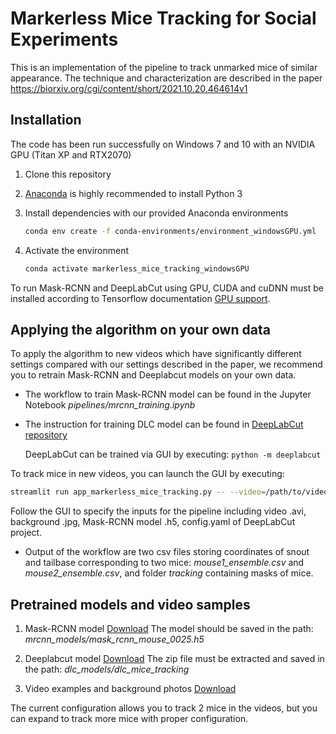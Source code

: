 # Markerless Mice Tracking for Social Experiments

This is an implementation of the pipeline to track unmarked mice of similar appearance. The technique and characterization are described in the paper https://biorxiv.org/cgi/content/short/2021.10.20.464614v1

## Installation
The code has been run successfully on Windows 7 and 10 with an NVIDIA GPU (Titan XP and RTX2070)
1. Clone this repository
2. [Anaconda](https://www.anaconda.com/distribution/) is highly recommended to install Python 3
3. Install dependencies with our provided Anaconda environments
   ```bash
   conda env create -f conda-environments/environment_windowsGPU.yml
   ```

4. Activate the environment 

   ```bash
   conda activate markerless_mice_tracking_windowsGPU
   ```
To run Mask-RCNN and DeepLabCut using GPU, CUDA and cuDNN  must be installed according to Tensorflow documentation [GPU support](https://www.tensorflow.org/install/source#gpu). 
## Applying the algorithm on your own data
To apply the algorithm to new videos which have significantly different settings compared with our settings described in the paper, we recommend you to
retrain Mask-RCNN and Deeplabcut models on your own data.

- The workflow to train Mask-RCNN model can be found in the Jupyter Notebook *pipelines/mrcnn_training.ipynb*

- The instruction for training DLC model can be found in [DeepLabCut repository](https://github.com/DeepLabCut/DeepLabCut)

   DeepLabCut can be trained via GUI by executing:  `python -m deeplabcut`



To track mice in new videos, you can launch the GUI by executing:

   ```bash
   streamlit run app_markerless_mice_tracking.py -- --video=/path/to/video_dir/  --background=/path/to/background_dir/--mrcnn_model=/path/to/model_dir/
   ```

Follow the GUI to specify the inputs for the pipeline including video .avi, background .jpg, Mask-RCNN model .h5, config.yaml of DeepLabCut project.
* Output of the workflow are two csv files storing coordinates of snout and tailbase corresponding to two mice: *mouse1_ensemble.csv* and *mouse2_ensemble.csv*, and folder *tracking* containing masks of mice. 

## Pretrained models and video samples 
1. Mask-RCNN model [Download](https://drive.google.com/uc?export=download&id=17jWmHP8lmNhjROprMN4Exd9lfl-svFCA)
The model should be saved in the path:  *mrcnn_models/mask_rcnn_mouse_0025.h5*
2. Deeplabcut model [Download](https://drive.google.com/file/d/1LT2Twkzl-6j7Qw4OpISThFSoMd-LuKs_/view?usp=sharing)
The zip file must be extracted and saved in the path:  *dlc_models/dlc_mice_tracking*

3. Video examples and background photos [Download](https://drive.google.com/drive/folders/1W3NCg_woHhlSPrmJy37irR2qIrVqlJf9?usp=sharing)

The current configuration allows you to track 2 mice in the videos, but you can expand to track more mice with proper configuration.

